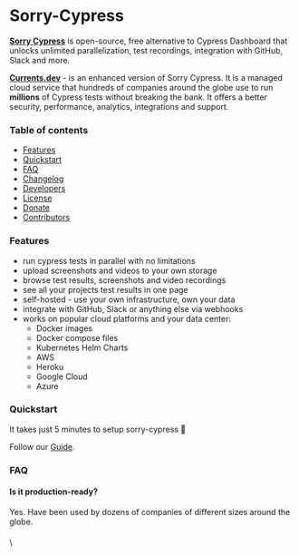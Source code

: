 # Sorry-Cypress

[**Sorry Cypress**](https://sorry-cypress.dev/) is open-source, free alternative to Cypress Dashboard that unlocks unlimited parallelization, test recordings, integration with GitHub, Slack and more.

[**Currents.dev**](https://currents.dev/?utm\_source=github\_readme) - is an enhanced version of Sorry Cypress. It is a managed cloud service that hundreds of companies around the globe use to run **millions** of Cypress tests without breaking the bank. It offers a better security, performance, analytics, integrations and support.

### Table of contents

* [Features](https://github.com/sorry-cypress/sorry-cypress#features)
* [Quickstart](https://github.com/sorry-cypress/sorry-cypress#quickstart)
* [FAQ](https://github.com/sorry-cypress/sorry-cypress#faq)
* [Changelog](https://github.com/sorry-cypress/sorry-cypress#changelog)
* [Developers](https://github.com/sorry-cypress/sorry-cypress#developers)
* [License](https://github.com/sorry-cypress/sorry-cypress#license)
* [Donate](https://github.com/sorry-cypress/sorry-cypress#donate)
* [Contributors](https://github.com/sorry-cypress/sorry-cypress#contributors)

### Features

* run cypress tests in parallel with no limitations
* upload screenshots and videos to your own storage
* browse test results, screenshots and video recordings
* see all your projects test results in one page
* self-hosted - use your own infrastructure, own your data
* integrate with GitHub, Slack or anything else via webhooks
* works on popular cloud platforms and your data center:
  * Docker images
  * Docker compose files
  * Kubernetes Helm Charts
  * AWS
  * Heroku
  * Google Cloud
  * Azure

### Quickstart

It takes just 5 minutes to setup sorry-cypress 🚀

Follow our [Guide](https://docs.sorry-cypress.dev/guide/get-started).

### FAQ

#### Is it production-ready?

Yes. Have been used by dozens of companies of different sizes around the globe.

####

\
